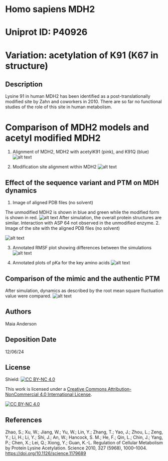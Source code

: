 # Homo sapiens MDH2
# Uniprot ID: P40926
# Variation: acetylation of K91 (K67 in structure)


## Description
Lysine 91 in human MDH2 has been identified as a post-translationally modified site by Zahn and coworkers in 2010. There are so far no functional studies of the role of this site in human metabolism.

# Comparison of MDH2 models and acetyl modified MDH2

1. Alignment of MDH2, MDH2 with acetylK91 (pink), and K91Q (blue)
![alt text](images/align.png)

2. Modification site alignment within MDH2
![alt text](images/site.png)


## Effect of the sequence variant and PTM on MDH dynamics


1. Image of aligned PDB files (no solvent)

The unmodified MDH2 is shown in blue and green while the modified form is shown in red. 
![alt text](images/md_align.png)
After simulation, the overall protein structures are similar. Interaction with ASP 64 not observed in the unmodified enzyme. 
2. Image of the site with the aligned PDB files (no solvent)

![alt text](images/md_site.png)
 
3. Annotated RMSF plot showing differences between the simulations
![alt text](images/rmsf_compare.png)

4. Annotated plots of pKa for the key amino acids
![alt text](images/pkas_over_traj.png)


## Comparison of the mimic and the authentic PTM
After simulation, dynamics as described by the root mean square fluctuation value were compared. 
![alt text](images/mod_compare.png)



## Authors

Maia Anderson

## Deposition Date

12/06/24

## License

Shield: [![CC BY-NC 4.0][cc-by-nc-shield]][cc-by-nc]

This work is licensed under a
[Creative Commons Attribution-NonCommercial 4.0 International License][cc-by-nc].

[![CC BY-NC 4.0][cc-by-nc-image]][cc-by-nc]

[cc-by-nc]: https://creativecommons.org/licenses/by-nc/4.0/
[cc-by-nc-image]: https://licensebuttons.net/l/by-nc/4.0/88x31.png
[cc-by-nc-shield]: https://img.shields.io/badge/License-CC%20BY--NC%204.0-lightgrey.svg


## References
Zhao, S.; Xu, W.; Jiang, W.; Yu, W.; Lin, Y.; Zhang, T.; Yao, J.; Zhou, L.; Zeng, Y.; Li, H.; Li, Y.; Shi, J.; An, W.; Hancock, S. M.; He, F.; Qin, L.; Chin, J.; Yang, P.; Chen, X.; Lei, Q.; Xiong, Y.; Guan, K.-L. Regulation of Cellular Metabolism by Protein Lysine Acetylation. Science 2010, 327 (5968), 1000–1004. https://doi.org/10.1126/science.1179689
